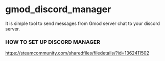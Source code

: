 # gmod_discord_manager
It is simple tool to send messages from Gmod server chat to your discord server.

### HOW TO SET UP DISCORD MANAGER ###
https://steamcommunity.com/sharedfiles/filedetails/?id=1362411502

